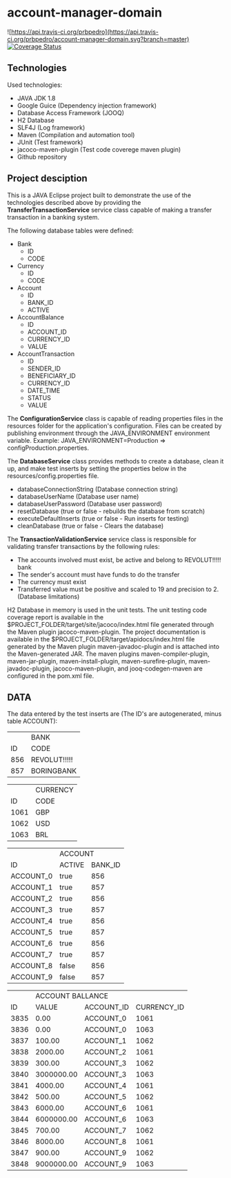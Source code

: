 # account-manager-domain
![https://api.travis-ci.org/prbpedro](https://api.travis-ci.org/prbpedro/account-manager-domain.svg?branch=master)
[![Coverage Status](https://coveralls.io/repos/github/prbpedro/account-manager-domain/badge.svg)](https://coveralls.io/github/prbpedro/account-manager-domain)

## Technologies 

Used technologies:
* JAVA JDK 1.8
* Google Guice (Dependency injection framework)
* Database Access Framework (JOOQ)
* H2 Database
* SLF4J (Log framework)
* Maven (Compilation and automation tool)
* JUnit (Test framework)
* jacoco-maven-plugin (Test code coverege maven plugin)
* Github repository

## Project desciption

This is a JAVA Eclipse project built to demonstrate the use of the technologies described above by providing the <b>TransferTransactionService</b> service class capable of making a transfer transaction in a banking system.

The following database tables were defined:
  * Bank
    * ID
    * CODE
  * Currency
    * ID
    * CODE
  * Account
    * ID
    * BANK_ID
    * ACTIVE
  * AccountBalance
    * ID
    * ACCOUNT_ID
    * CURRENCY_ID
    * VALUE
  * AccountTransaction
    * ID
    * SENDER_ID
    * BENEFICIARY_ID
    * CURRENCY_ID
    * DATE_TIME
    * STATUS
    * VALUE

The <b>ConfigurationService</b> class is capable of reading properties files in the resources folder for the application's configuration. Files can be created by publishing environment through the JAVA_ENVIRONMENT environment variable. Example: JAVA_ENVIRONMENT=Production => configProduction.properties.

The <b>DatabaseService</b> class provides methods to create a database, clean it up, and make test inserts by setting the properties below in the resources/config.properties file.
* databaseConnectionString (Database connection string)
* databaseUserName (Database user name)
* databaseUserPassword (Database user password)
* resetDatabase (true or false - rebuilds the database from scratch)
* executeDefaultInserts (true or false - Run inserts for testing)
* cleanDatabase (true or false - Clears the database)
	
The <b>TransactionValidationService</b> service class is responsible for validating transfer transactions by the following rules:
* The accounts involved must exist, be active and belong to REVOLUT!!!!! bank 
* The sender's account must have funds to do the transfer
* The currency must exist
* Transferred value must be positive and scaled to 19 and precision to 2. (Database limitations)

H2 Database in memory is used in the unit tests.
The unit testing code coverage report is available in the $PROJECT_FOLDER/target/site/jacoco/index.html file generated through the Maven plugin jacoco-maven-plugin.
The project documentation is available in the $PROJECT_FOLDER/target/apidocs/index.html file generated by the Maven plugin maven-javadoc-plugin and is attached into the Maven-generated JAR.
The maven plugins maven-compiler-plugin, maven-jar-plugin, maven-install-plugin, maven-surefire-plugin, maven-javadoc-plugin, jacoco-maven-plugin, and jooq-codegen-maven are configured in the pom.xml file.

## DATA
The data entered by the test inserts are (The ID's are autogenerated, minus table ACCOUNT):

<table>
  <th>
    <td colspan="2">BANK</td>
  </th>
  <tr>
    <td>ID</td>
    <td>CODE</td>
  </tr>
  <tr>
    <td>856</td>
    <td>REVOLUT!!!!!</td>
  </tr>
  <tr>
    <td>857</td>
    <td>BORINGBANK</td>
  </tr>
</table>

<table>
  <th>
    <td colspan="2">CURRENCY</td>
  </th>
  <tr>
    <td>ID</td>
    <td>CODE</td>
  </tr>
  <tr>
    <td>1061</td>
    <td>GBP</td>
  </tr>
  <tr>
    <td>1062</td>
    <td>USD</td>
  </tr>
  <tr>
    <td>1063</td>
    <td>BRL</td>
  </tr>
</table>

<table>
  <th>
    <td colspan="3">ACCOUNT</td>
  </th>
  <tr>
    <td>ID</td>
    <td>ACTIVE</td>
    <td>BANK_ID</td>
  </tr>
  <tr>
    <td>ACCOUNT_0</td>
    <td>true</td>
    <td>856</td>
  </tr>
  <tr>
    <td>ACCOUNT_1</td>
    <td>true</td>
    <td>857</td>
  </tr>
  <tr>
    <td>ACCOUNT_2</td>
    <td>true</td>
    <td>856</td>
  </tr>
  <tr>
    <td>ACCOUNT_3</td>
    <td>true</td>
    <td>857</td>
  </tr>
  <tr>
    <td>ACCOUNT_4</td>
    <td>true</td>
    <td>856</td>
  </tr>
  <tr>
    <td>ACCOUNT_5</td>
    <td>true</td>
    <td>857</td>
  </tr>
  <tr>
    <td>ACCOUNT_6</td>
    <td>true</td>
    <td>856</td>
  </tr>
  <tr>
    <td>ACCOUNT_7</td>
    <td>true</td>
    <td>857</td>
  </tr>
  <tr>
    <td>ACCOUNT_8</td>
    <td>false</td>
    <td>856</td>
  </tr>
  <tr>
    <td>ACCOUNT_9</td>
    <td>false</td>
    <td>857</td>
  </tr>
</table>

<table>
  <th>
    <td colspan="4">ACCOUNT BALLANCE</td>
  </th>
  <tr>
    <td>ID</td>
    <td>VALUE</td>
    <td>ACCOUNT_ID</td>
    <td>CURRENCY_ID</td>
  </tr>
  <tr>
    <td>3835<t/td>
    <td>0.00</td>
    <td>ACCOUNT_0</td>
    <td>1061</td>
  </tr>
  <tr>
    <td>3836<t/td>
    <td>0.00</td>
    <td>ACCOUNT_0</td>
    <td>1063</td>
  </tr>
  <tr>
    <td>3837<t/td>
    <td>100.00</td>
    <td>ACCOUNT_1</td>
    <td>1062</td>
  </tr>
  <tr>
    <td>3838<t/td>
    <td>2000.00</td>
    <td>ACCOUNT_2</td>
    <td>1061</td>
  </tr>
  <tr>
    <td>3839<t/td>
    <td>300.00</td>
    <td>ACCOUNT_3</td>
    <td>1062</td>
  </tr>
  <tr>
    <td>3840<t/td>
    <td>3000000.00</td>
    <td>ACCOUNT_3</td>
    <td>1063</td>
  </tr>
  <tr>
    <td>3841<t/td>
    <td>4000.00</td>
    <td>ACCOUNT_4</td>
    <td>1061</td>
  </tr>
  <tr>
    <td>3842<t/td>
    <td>500.00</td>
    <td>ACCOUNT_5</td>
    <td>1062</td>
  </tr>
  <tr>
    <td>3843<t/td>
    <td>6000.00</td>
    <td>ACCOUNT_6</td>
    <td>1061</td>
  </tr>
  <tr>
    <td>3844<t/td>
    <td>6000000.00</td>
    <td>ACCOUNT_6</td>
    <td>1063</td>
  </tr>
  <tr>
    <td>3845<t/td>
    <td>700.00</td>
    <td>ACCOUNT_7</td>
    <td>1062</td>
  </tr>
  <tr>
    <td>3846<t/td>
    <td>8000.00</td>
    <td>ACCOUNT_8</td>
    <td>1061</td>
  </tr>
  <tr>
    <td>3847<t/td>
    <td>900.00</td>
    <td>ACCOUNT_9</td>
    <td>1062</td>
  </tr>
  <tr>
    <td>3848<t/td>
    <td>9000000.00</td>
    <td>ACCOUNT_9</td>
    <td>1063</td>
  </tr>
</table>
